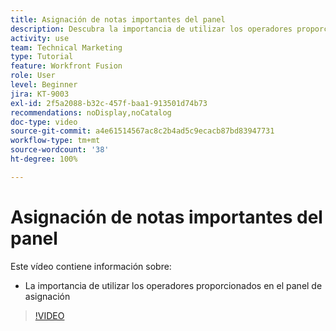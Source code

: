 ```yaml
---
title: Asignación de notas importantes del panel
description: Descubra la importancia de utilizar los operadores proporcionados en el panel de asignación en  [!DNL Adobe Workfront Fusion].
activity: use
team: Technical Marketing
type: Tutorial
feature: Workfront Fusion
role: User
level: Beginner
jira: KT-9003
exl-id: 2f5a2088-b32c-457f-baa1-913501d74b73
recommendations: noDisplay,noCatalog
doc-type: video
source-git-commit: a4e61514567ac8c2b4ad5c9ecacb87bd83947731
workflow-type: tm+mt
source-wordcount: '38'
ht-degree: 100%

---
```


# Asignación de notas importantes del panel

Este vídeo contiene información sobre:

* La importancia de utilizar los operadores proporcionados en el panel de asignación

>[!VIDEO](https://video.tv.adobe.com/v/335263/?quality=12&learn=on)
